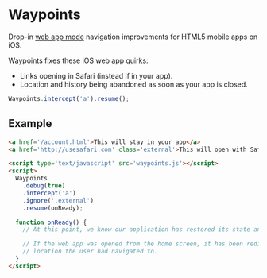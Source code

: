 # Waypoints

Drop-in [web app mode](http://developer.apple.com/library/ios/#DOCUMENTATION/AppleApplications/Reference/SafariWebContent/ConfiguringWebApplications/ConfiguringWebApplications.html) navigation improvements for HTML5 mobile apps on iOS.

Waypoints fixes these iOS web app quirks:
  * Links opening in Safari (instead if in your app).
  * Location and history being abandoned as soon as your app is closed.

```js
Waypoints.intercept('a').resume();
```

## Example

```html
<a href='/account.html'>This will stay in your app</a>
<a href='http://usesafari.com' class='external'>This will open with Safari</a>

<script type='text/javascript' src='waypoints.js'></script>
<script>
  Waypoints
    .debug(true)
    .intercept('a')
    .ignore('.external')
    .resume(onReady);

  function onReady() {
    // At this point, we know our application has restored its state and is in the right place.

    // If the web app was opened from the home screen, it has been redirected to the last
    // location the user had navigated to.
  }
</script>
```
